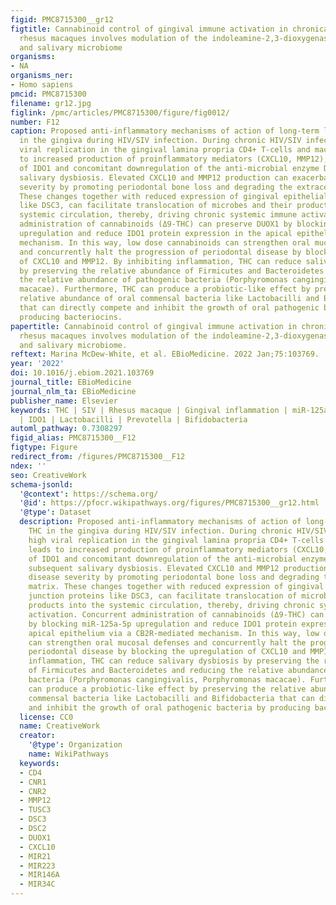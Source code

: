 ```yaml
---
figid: PMC8715300__gr12
figtitle: Cannabinoid control of gingival immune activation in chronically SIV-infected
  rhesus macaques involves modulation of the indoleamine-2,3-dioxygenase-1 pathway
  and salivary microbiome
organisms:
- NA
organisms_ner:
- Homo sapiens
pmcid: PMC8715300
filename: gr12.jpg
figlink: /pmc/articles/PMC8715300/figure/fig0012/
number: F12
caption: Proposed anti-inflammatory mechanisms of action of long-term low dose THC
  in the gingiva during HIV/SIV infection. During chronic HIV/SIV infection, high
  viral replication in the gingival lamina propria CD4+ T-cells and macrophages leads
  to increased production of proinflammatory mediators (CXCL10, MMP12), activation
  of IDO1 and concomitant downregulation of the anti-microbial enzyme DUOX1 and subsequent
  salivary dysbiosis. Elevated CXCL10 and MMP12 production can exacerbate disease
  severity by promoting periodontal bone loss and degrading the extracellular matrix.
  These changes together with reduced expression of gingival epithelial junction proteins
  like DSC3, can facilitate translocation of microbes and their products into the
  systemic circulation, thereby, driving chronic systemic immune activation. Concurrent
  administration of cannabinoids (Δ9-THC) can preserve DUOX1 by blocking miR-125a-5p
  upregulation and reduce IDO1 protein expression in the apical epithelium via a CB2R-mediated
  mechanism. In this way, low dose cannabinoids can strengthen oral mucosal defenses
  and concurrently halt the progression of periodontal disease by blocking the upregulation
  of CXCL10 and MMP12. By inhibiting inflammation, THC can reduce salivary dysbiosis
  by preserving the relative abundance of Firmicutes and Bacteroidetes and reducing
  the relative abundance of pathogenic bacteria (Porphyromonas cangingivalis, Porphyromonas
  macacae). Furthermore, THC can produce a probiotic-like effect by preserving the
  relative abundance of oral commensal bacteria like Lactobacilli and Bifidobacteria
  that can directly compete and inhibit the growth of oral pathogenic bacteria by
  producing bacteriocins.
papertitle: Cannabinoid control of gingival immune activation in chronically SIV-infected
  rhesus macaques involves modulation of the indoleamine-2,3-dioxygenase-1 pathway
  and salivary microbiome.
reftext: Marina McDew-White, et al. EBioMedicine. 2022 Jan;75:103769.
year: '2022'
doi: 10.1016/j.ebiom.2021.103769
journal_title: EBioMedicine
journal_nlm_ta: EBioMedicine
publisher_name: Elsevier
keywords: THC | SIV | Rhesus macaque | Gingival inflammation | miR-125a-5p | DUOX1
  | IDO1 | Lactobacilli | Prevotella | Bifidobacteria
automl_pathway: 0.7308297
figid_alias: PMC8715300__F12
figtype: Figure
redirect_from: /figures/PMC8715300__F12
ndex: ''
seo: CreativeWork
schema-jsonld:
  '@context': https://schema.org/
  '@id': https://pfocr.wikipathways.org/figures/PMC8715300__gr12.html
  '@type': Dataset
  description: Proposed anti-inflammatory mechanisms of action of long-term low dose
    THC in the gingiva during HIV/SIV infection. During chronic HIV/SIV infection,
    high viral replication in the gingival lamina propria CD4+ T-cells and macrophages
    leads to increased production of proinflammatory mediators (CXCL10, MMP12), activation
    of IDO1 and concomitant downregulation of the anti-microbial enzyme DUOX1 and
    subsequent salivary dysbiosis. Elevated CXCL10 and MMP12 production can exacerbate
    disease severity by promoting periodontal bone loss and degrading the extracellular
    matrix. These changes together with reduced expression of gingival epithelial
    junction proteins like DSC3, can facilitate translocation of microbes and their
    products into the systemic circulation, thereby, driving chronic systemic immune
    activation. Concurrent administration of cannabinoids (Δ9-THC) can preserve DUOX1
    by blocking miR-125a-5p upregulation and reduce IDO1 protein expression in the
    apical epithelium via a CB2R-mediated mechanism. In this way, low dose cannabinoids
    can strengthen oral mucosal defenses and concurrently halt the progression of
    periodontal disease by blocking the upregulation of CXCL10 and MMP12. By inhibiting
    inflammation, THC can reduce salivary dysbiosis by preserving the relative abundance
    of Firmicutes and Bacteroidetes and reducing the relative abundance of pathogenic
    bacteria (Porphyromonas cangingivalis, Porphyromonas macacae). Furthermore, THC
    can produce a probiotic-like effect by preserving the relative abundance of oral
    commensal bacteria like Lactobacilli and Bifidobacteria that can directly compete
    and inhibit the growth of oral pathogenic bacteria by producing bacteriocins.
  license: CC0
  name: CreativeWork
  creator:
    '@type': Organization
    name: WikiPathways
  keywords:
  - CD4
  - CNR1
  - CNR2
  - MMP12
  - TUSC3
  - DSC3
  - DSC2
  - DUOX1
  - CXCL10
  - MIR21
  - MIR223
  - MIR146A
  - MIR34C
---
```

